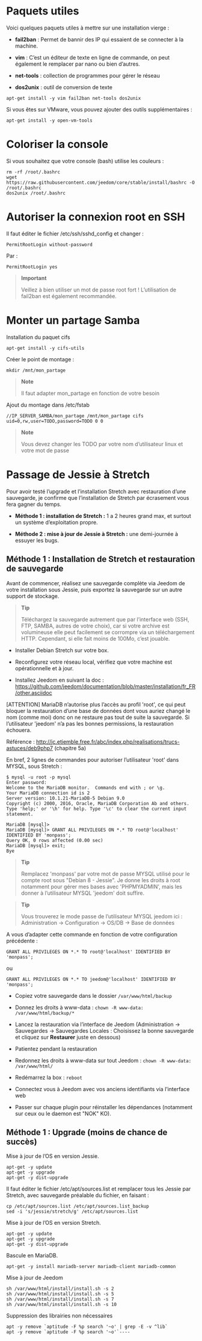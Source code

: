 Paquets utiles 
==============

Voici quelques paquets utiles à mettre sur une installation vierge :

-   **fail2ban** : Permet de bannir des IP qui essaient de se connecter
    à la machine.

-   **vim** : C’est un éditeur de texte en ligne de commande, on peut
    également le remplacer par nano ou bien d’autres.

-   **net-tools** : collection de programmes pour gérer le réseau

-   **dos2unix** : outil de conversion de texte

<!-- -->

    apt-get install -y vim fail2ban net-tools dos2unix

Si vous êtes sur VMware, vous pouvez ajouter des outils supplémentaires
:

    apt-get install -y open-vm-tools

Coloriser la console 
====================

Si vous souhaitez que votre console (bash) utilise les couleurs :

    rm -rf /root/.bashrc
    wget https://raw.githubusercontent.com/jeedom/core/stable/install/bashrc -O /root/.bashrc
    dos2unix /root/.bashrc

Autoriser la connexion root en SSH 
==================================

Il faut éditer le fichier /etc/ssh/sshd\_config et changer :

    PermitRootLogin without-password

Par :

    PermitRootLogin yes

> **Important**
>
> Veillez à bien utiliser un mot de passe root fort ! L’utilisation de
> fail2ban est également recommandée.

Monter un partage Samba 
=======================

Installation du paquet cifs

    apt-get install -y cifs-utils

Créer le point de montage :

    mkdir /mnt/mon_partage

> **Note**
>
> Il faut adapter mon\_partage en fonction de votre besoin

Ajout du montage dans /etc/fstab

    //IP_SERVER_SAMBA/mon_partage /mnt/mon_partage cifs uid=0,rw,user=TODO,password=TODO 0 0

> **Note**
>
> Vous devez changer les TODO par votre nom d’utilisateur linux et votre
> mot de passe

Passage de Jessie à Stretch 
===========================

Pour avoir testé l’upgrade et l’installation Stretch avec restauration
d’une sauvegarde, je confirme que l’installation de Stretch par
écrasement vous fera gagner du temps.

-   **Méthode 1 : installation de Stretch :** 1 a 2 heures grand max, et
    surtout un système d’exploitation propre.

-   **Méthode 2 : mise à jour de Jessie à Stretch :** une demi-journée à
    essuyer les bugs.

Méthode 1 : Installation de Stretch et restauration de sauvegarde 
-----------------------------------------------------------------

Avant de commencer, réalisez une sauvegarde complète via Jeedom de votre
installation sous Jessie, puis exportez la sauvegarde sur un autre
support de stockage.

> **Tip**
>
> Téléchargez la sauvegarde autrement que par l’interface web (SSH, FTP,
> SAMBA, autres de votre choix), car si votre archive est volumineuse
> elle peut facilement se corrompre via un téléchargement HTTP.
> Cependant, si elle fait moins de 100Mo, c’est jouable.

-   Installer Debian Stretch sur votre box.

-   Reconfigurez votre réseau local, vérifiez que votre machine est
    opérationnelle et à jour.

-   Installez Jeedom en suivant la doc :
    <https://github.com/jeedom/documentation/blob/master/installation/fr_FR/other.asciidoc>

\[ATTENTION\] MariaDB n’autorise plus l’accès au profil 'root', ce qui
peut bloquer la restauration d’une base de données dont vous auriez
changé le nom (comme moi) donc on ne restaure pas tout de suite la
sauvegarde. Si l’utilisateur 'jeedom' n’a pas les bonnes permissions, la
restauration échouera.

Référence :
<http://jc.etiemble.free.fr/abc/index.php/realisations/trucs-astuces/deb9php7>
(chapitre 5a)

En bref, 2 lignes de commandes pour autoriser l’utilisateur 'root' dans
MYSQL, sous Stretch :

    $ mysql -u root -p mysql
    Enter password:
    Welcome to the MariaDB monitor.  Commands end with ; or \g.
    Your MariaDB connection id is 2
    Server version: 10.1.21-MariaDB-5 Debian 9.0
    Copyright (c) 2000, 2016, Oracle, MariaDB Corporation Ab and others.
    Type 'help;' or '\h' for help. Type '\c' to clear the current input statement.

    MariaDB [mysql]>
    MariaDB [mysql]> GRANT ALL PRIVILEGES ON *.* TO root@'localhost' IDENTIFIED BY 'monpass';
    Query OK, 0 rows affected (0.00 sec)
    MariaDB [mysql]> exit;
    Bye

> **Tip**
>
> Remplacez 'monpass' par votre mot de passe MYSQL utilisé pour le
> compte root sous "Debian 8 - Jessie". Je donne les droits à root
> notamment pour gérer mes bases avec 'PHPMYADMIN', mais les donner à
> l’utilisateur MYSQL 'jeedom' doit suffire.

> **Tip**
>
> Vous trouverez le mode passe de l’utilisateur MYSQL jeedom ici :
> Administration → Configuration → OS/DB → Base de données

A vous d’adapter cette commande en fonction de votre configuration
précédente :

    GRANT ALL PRIVILEGES ON *.* TO root@'localhost' IDENTIFIED BY 'monpass';

ou

    GRANT ALL PRIVILEGES ON *.* TO jeedom@'localhost' IDENTIFIED BY 'monpass';

-   Copiez votre sauvegarde dans le dossier `/var/www/html/backup`

-   Donnez les droits à www-data :
    `chown -R www-data: /var/www/html/backup/*`

-   Lancez la restauration via l’interface de Jeedom (Administration →
    Sauvegardes → Sauvegardes Locales : Choisissez la bonne sauvegarde
    et cliquez sur **Restaurer** juste en dessous)

-   Patientez pendant la restauration

-   Redonnez les droits à www-data sur tout Jeedom :
    `chown -R www-data: /var/www/html/`

-   Redémarrez la box : `reboot`

-   Connectez vous à Jeedom avec vos anciens identifiants via
    l’interface web

-   Passer sur chaque plugin pour réinstaller les dépendances (notamment
    sur ceux ou le daemon est "NOK" KO).

Méthode 1 : Upgrade (moins de chance de succès) 
-----------------------------------------------

Mise à jour de l’OS en version Jessie.

    apt-get -y update
    apt-get -y upgrade
    apt-get -y dist-upgrade

Il faut éditer le fichier /etc/apt/sources.list et remplacer tous les
Jessie par Stretch, avec sauvegarde préalable du fichier, en faisant :

    cp /etc/apt/sources.list /etc/apt/sources.list_backup
    sed -i 's/jessie/stretch/g' /etc/apt/sources.list

Mise à jour de l’OS en version Stretch.

    apt-get -y update
    apt-get -y upgrade
    apt-get -y dist-upgrade

Bascule en MariaDB.

    apt-get -y install mariadb-server mariadb-client mariadb-common

Mise à jour de Jeedom

    sh /var/www/html/install/install.sh -s 2
    sh /var/www/html/install/install.sh -s 5
    sh /var/www/html/install/install.sh -s 7
    sh /var/www/html/install/install.sh -s 10

Suppression des librairies non nécessaires

    apt -y remove `aptitude -F %p search '~o' | grep -E -v ^lib`
    apt -y remove `aptitude -F %p search '~o'`----
